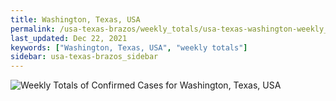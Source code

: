 ```yaml
---
title: Washington, Texas, USA
permalink: /usa-texas-brazos/weekly_totals/usa-texas-washington-weekly_totals.html
last_updated: Dec 22, 2021
keywords: ["Washington, Texas, USA", "weekly totals"]
sidebar: usa-texas-brazos_sidebar
---
```


![Weekly Totals of Confirmed Cases for Washington, Texas, USA](/covid_tracker/images/graphs/usa-texas-washington-weekly_totals_graph.png)

